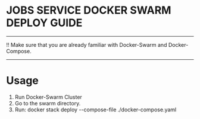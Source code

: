 # JOBS SERVICE DOCKER SWARM DEPLOY GUIDE 

---
!! Make sure that you are already familiar with Docker-Swarm and Docker-Compose.

---

# Usage 

1. Run Docker-Swarm Cluster 
2. Go to the swarm directory.
3. Run: docker stack deploy --compose-file ./docker-compose.yaml 